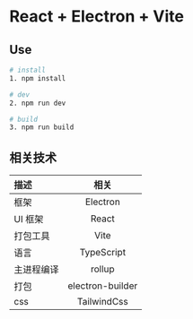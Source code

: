 # React + Electron + Vite

## Use

```sh
# install
1. npm install

# dev
2. npm run dev

# build
3. npm run build

```

## 相关技术

| 描述       |       相关       |
| :--------- | :--------------: |
| 框架       |     Electron     |
| UI 框架    |      React       |
| 打包工具   |       Vite       |
| 语言       |    TypeScript    |
| 主进程编译 |      rollup      |
| 打包       | electron-builder |
| css        |   TailwindCss    |
